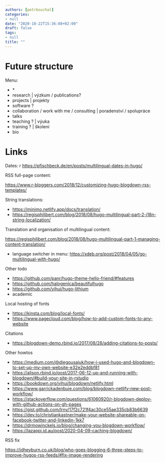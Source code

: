 ```yaml
---
authors: [petrbouchal]
categories:
- null
date: "2020-10-22T15:36:08+02:00"
draft: false
tags:
- null
title: ""
---
```


# Future structure

Menu:

- \*
- research | výzkum / publications?
- projects | projekty
- software ?
- collaboration / work with me / consulting | poradenství / spolupráce
- talks
- teaching ? | výuka
- training ? | školení
- bio

# Links

Dates:
r
https://pfischbeck.de/en/posts/multilingual-dates-in-hugo/

RSS full-page content:

https://www.r-bloggers.com/2018/12/customizing-hugo-blogdown-rss-templates/

String translations:

- https://minimo.netlify.app/docs/translation/
- https://regisphilibert.com/blog/2018/08/hugo-multilingual-part-2-i18n-string-localization/

Translation and organisation of multilingual content:

https://regisphilibert.com/blog/2018/08/hugo-multilingual-part-1-managing-content-translation/

+ language switcher in menu: https://xdeb.org/post/2018/04/05/go-multilingual-with-hugo/

Other todo

- https://github.com/panr/hugo-theme-hello-friend/#features
- https://github.com/halogenica/beautifulhugo
- https://github.com/yihui/hugo-lithium
- academic

Local hosting of fonts

- https://kinsta.com/blog/local-fonts/
- https://www.pagecloud.com/blog/how-to-add-custom-fonts-to-any-website

Citations

- https://blogdown-demo.rbind.io/2017/08/28/adding-citations-to-posts/

Other howtos

- https://medium.com/@diegousaiuk/how-i-used-hugo-and-blogdown-to-set-up-my-own-website-e32e2eddbf81
- https://alison.rbind.io/post/2017-06-12-up-and-running-with-blogdown/#build-your-site-in-rstudio
- https://bookdown.org/yihui/blogdown/netlify.html
- https://www.garrickadenbuie.com/blog/blogdown-netlify-new-post-workflow/
- https://stackoverflow.com/questions/61060920/r-blogdown-deploy-with-github-actions-on-gh-pages
- https://gist.github.com/lrnv/17f2c721f4ac30ce55ae335cb83b6639
- https://dev.to/christiankastner/make-your-website-shareable-on-facebook-twitter-and-linkedin-1kk7
- https://drmowinckels.io/blog/changing-you-blogdown-workflow/
- https://lazappi.id.au/post/2020-04-09-caching-blogdown/

RSS fix

https://jdheyburn.co.uk/blog/who-goes-blogging-6-three-steps-to-improve-hugos-rss-feeds/#fix-image-rendering

